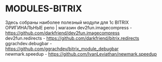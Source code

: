 # MODULES-BITRIX
Здесь собраны наиболее полезный модули для 1c BITRIX
ОРИГИНАЛЬНЫЕ репо | магазин
dev2fun.imagecompress - https://github.com/darkfriend/dev2fun.imagecompress <br>
dev2fun.redirects - https://github.com/darkfriend/bitrix.redirects<br>
ggrachdev.debugbar - https://github.com/ggrachdev/bitrix_module_debugbar <br>
newmark.speedup - https://github.com/IvanLeviathan/newmark.speedup 
